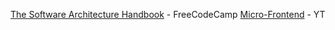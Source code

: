 [The Software Architecture Handbook](https://www.freecodecamp.org/news/an-introduction-to-software-architecture-patterns/) - FreeCodeCamp
[Micro-Frontend](https://www.youtube.com/watch?v=w58aZjACETQ) - YT
